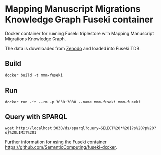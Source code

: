 # Mapping Manuscript Migrations Knowledge Graph Fuseki container

Docker container for running Fuseki triplestore with Mapping Manuscript Migrations Knowledge Graph.

The data is downloaded from [Zenodo](https://doi.org/10.5281/zenodo.3632944) and loaded into Fuseki TDB.

## Build

`docker build -t mmm-fuseki`

## Run

`docker run -it --rm -p 3030:3030 --name mmm-fuseki mmm-fuseki`

## Query with SPARQL

`wget http://localhost:3030/ds/sparql?query=SELECT%20*%20{?s%20?p%20?o}%20LIMIT%201`

Further information for using the Fuseki container: https://github.com/SemanticComputing/fuseki-docker.
